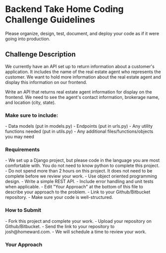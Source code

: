 <h1>Backend Take Home Coding Challenge Guidelines</h1>

Please organize, design, test, document, and deploy your code as if it were going into production.

<h2>Challenge Description</h2>

We currently have an API set up to return information about a customer's application. It includes the name of
the real estate agent who represents the customer. We want to hold more information about the real estate agent and
display this information on our frontend.

Write an API that returns real estate agent information for display on the frontend. We need to see the agent's contact
information, brokerage name, and location (city, state).

<h3>Make sure to include:</h3>
- Data models (put in models.py)
- Endpoints (put in urls.py)
- Any utility functions needed (put in utils.py)
- Any additional files/functions/objects you may need

<h3>Requirements</h3>
- We set up a Django project, but please code in the language you are most comfortable with. You do not need to know
  python to complete this project.
- Do not spend more than 2 hours on this project. It does not need to be complete before we review your work.
- Use object oriented programming design.
- Write a simple REST API.
- Include error handling and unit tests when applicable.
- Edit "Your Approach" at the bottom of this file to describe your approach to the problem.
- Link to your Github/Bitbucket repository.
- Make sure your code is well-structured.

<h3>How to Submit</h3>
- Fork this project and complete your work.
- Upload your repository on Github/Bitbucket.
- Send the link to your repository to josh@homeward.com.
- We will schedule a time to review your work.

<h3>Your Approach</h3>
